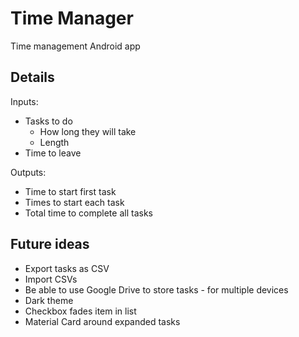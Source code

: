 # Time Manager
Time management Android app

## Details

Inputs:
- Tasks to do
    - How long they will take
    - Length
- Time to leave

Outputs:
- Time to start first task
- Times to start each task
- Total time to complete all tasks


## Future ideas
- Export tasks as CSV
- Import CSVs
- Be able to use Google Drive to store tasks - for multiple devices 
- Dark theme
- Checkbox fades item in list
- Material Card around expanded tasks